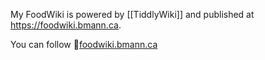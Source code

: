 ---
---
My FoodWiki is powered by [[TiddlyWiki]] and published at <https://foodwiki.bmann.ca>.

You can follow 🦋[foodwiki.bmann.ca](https://bsky.app/profile/foodwiki.bmann.ca)